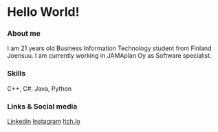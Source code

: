 # Hello World!

### About me
I am 21 years old Business Information Technology student from Finland Joensuu.
I am currently working in JAMAplan Oy as Software specialist.

### Skills
C++, C#, Java, Python

### Links & Social media

[Linkedin](https://www.linkedin.com/in/aleksi-putkonen-4230761a6/)
[Instagram](https://www.instagram.com/aleksiputkone/)
[Itch.Io](https://rykae.itch.io/btl)
